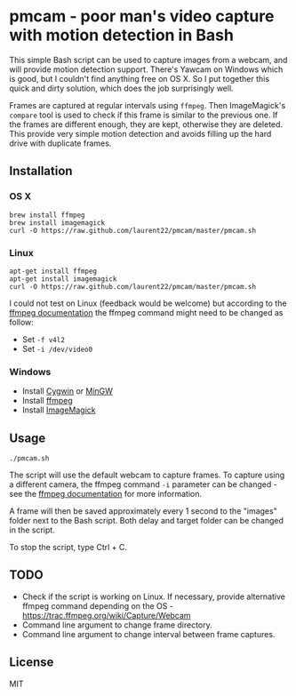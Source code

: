 # pmcam - poor man's video capture with motion detection in Bash

This simple Bash script can be used to capture images from a webcam, and will provide motion detection support. There's Yawcam on Windows which is good, but I couldn't find anything free on OS X. So I put together this quick and dirty solution, which does the job surprisingly well.

Frames are captured at regular intervals using `ffmpeg`. Then ImageMagick's `compare` tool is used to check if this frame is similar to the previous one. If the frames are different enough, they are kept, otherwise they are deleted. This provide very simple motion detection and avoids filling up the hard drive with duplicate frames.

## Installation

### OS X

	brew install ffmpeg
	brew install imagemagick
	curl -O https://raw.github.com/laurent22/pmcam/master/pmcam.sh

### Linux

	apt-get install ffmpeg
	apt-get install imagemagick
	curl -O https://raw.github.com/laurent22/pmcam/master/pmcam.sh

I could not test on Linux (feedback would be welcome) but according to the [ffmpeg documentation](https://trac.ffmpeg.org/wiki/Capture/Webcam) the ffmpeg command might need to be changed as follow:

- Set `-f v4l2`
- Set `-i /dev/video0`

### Windows

* Install [Cygwin](https://www.cygwin.com/) or [MinGW](http://www.mingw.org/)
* Install [ffmpeg](http://ffmpeg.zeranoe.com/builds/)
* Install [ImageMagick](http://www.imagemagick.org/script/binary-releases.php)

## Usage

	./pmcam.sh

The script will use the default webcam to capture frames. To capture using a different camera, the ffmpeg command `-i` parameter can be changed - see the [ffmpeg documentation](https://trac.ffmpeg.org/wiki/Capture/Webcam) for more information.

A frame will then be saved approximately every 1 second to the "images" folder next to the Bash script. Both delay and target folder can be changed in the script.

To stop the script, type Ctrl + C.

## TODO

* Check if the script is working on Linux. If necessary, provide alternative ffmpeg command depending on the OS - https://trac.ffmpeg.org/wiki/Capture/Webcam
* Command line argument to change frame directory.
* Command line argument to change interval between frame captures.

## License

MIT